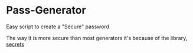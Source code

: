 # Pass-Generator

Easy script to create a "Secure" password

The way it is more secure than most generators it's because of the library, [secrets](https://docs.python.org/es/dev/library/secrets.html#module-secrets)
